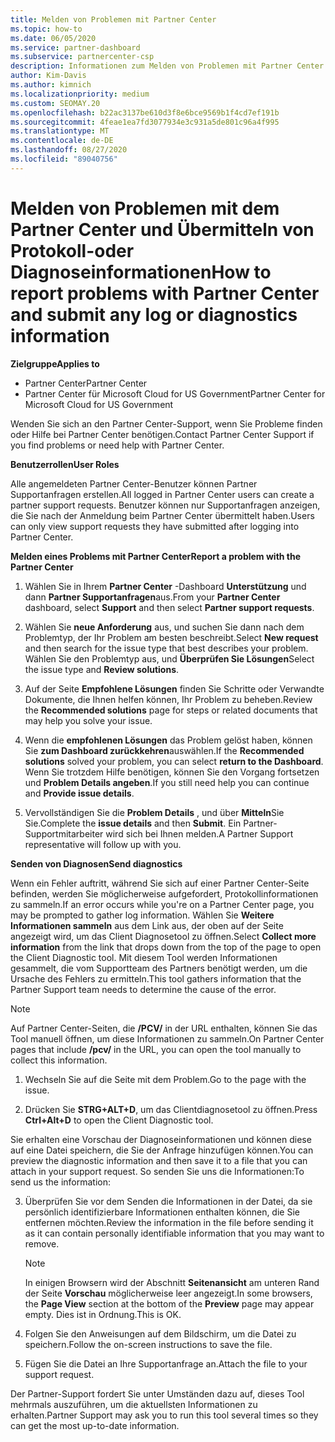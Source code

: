 ```yaml
---
title: Melden von Problemen mit Partner Center
ms.topic: how-to
ms.date: 06/05/2020
ms.service: partner-dashboard
ms.subservice: partnercenter-csp
description: Informationen zum Melden von Problemen mit Partner Center und zum Sammeln von Diagnoseinformationen für unser Support-Team.
author: Kim-Davis
ms.author: kimnich
ms.localizationpriority: medium
ms.custom: SEOMAY.20
ms.openlocfilehash: b22ac3137be610d3f8e6bce9569b1f4cd7ef191b
ms.sourcegitcommit: 4feae1ea7fd3077934e3c931a5de801c96a4f995
ms.translationtype: MT
ms.contentlocale: de-DE
ms.lasthandoff: 08/27/2020
ms.locfileid: "89040756"
---
```

# <a name="how-to-report-problems-with-partner-center-and-submit-any-log-or-diagnostics-information"></a><span data-ttu-id="30b41-103">Melden von Problemen mit dem Partner Center und Übermitteln von Protokoll-oder Diagnoseinformationen</span><span class="sxs-lookup"><span data-stu-id="30b41-103">How to report problems with Partner Center and submit any log or diagnostics information</span></span>

<span data-ttu-id="30b41-104">**Zielgruppe**</span><span class="sxs-lookup"><span data-stu-id="30b41-104">**Applies to**</span></span>

- <span data-ttu-id="30b41-105">Partner Center</span><span class="sxs-lookup"><span data-stu-id="30b41-105">Partner Center</span></span>
- <span data-ttu-id="30b41-106">Partner Center für Microsoft Cloud for US Government</span><span class="sxs-lookup"><span data-stu-id="30b41-106">Partner Center for Microsoft Cloud for US Government</span></span>

<span data-ttu-id="30b41-107">Wenden Sie sich an den Partner Center-Support, wenn Sie Probleme finden oder Hilfe bei Partner Center benötigen.</span><span class="sxs-lookup"><span data-stu-id="30b41-107">Contact Partner Center Support if you find problems or need help with Partner Center.</span></span>

<span data-ttu-id="30b41-108">**Benutzerrollen**</span><span class="sxs-lookup"><span data-stu-id="30b41-108">**User Roles**</span></span>

<span data-ttu-id="30b41-109">Alle angemeldeten Partner Center-Benutzer können Partner Supportanfragen erstellen.</span><span class="sxs-lookup"><span data-stu-id="30b41-109">All logged in Partner Center users can create a partner support requests.</span></span> <span data-ttu-id="30b41-110">Benutzer können nur Supportanfragen anzeigen, die Sie nach der Anmeldung beim Partner Center übermittelt haben.</span><span class="sxs-lookup"><span data-stu-id="30b41-110">Users can only view support requests they have submitted after logging into Partner Center.</span></span>

<span data-ttu-id="30b41-111">**Melden eines Problems mit Partner Center**</span><span class="sxs-lookup"><span data-stu-id="30b41-111">**Report a problem with the Partner Center**</span></span>

1. <span data-ttu-id="30b41-112">Wählen Sie in Ihrem **Partner Center** -Dashboard **Unterstützung** und dann **Partner Supportanfragen**aus.</span><span class="sxs-lookup"><span data-stu-id="30b41-112">From your **Partner Center** dashboard, select **Support** and then select **Partner support requests**.</span></span>

2. <span data-ttu-id="30b41-113">Wählen Sie **neue Anforderung** aus, und suchen Sie dann nach dem Problemtyp, der Ihr Problem am besten beschreibt.</span><span class="sxs-lookup"><span data-stu-id="30b41-113">Select **New request** and then search for the issue type that best describes your problem.</span></span> <span data-ttu-id="30b41-114">Wählen Sie den Problemtyp aus, und **Überprüfen Sie Lösungen**</span><span class="sxs-lookup"><span data-stu-id="30b41-114">Select the issue type and **Review solutions**.</span></span>

3. <span data-ttu-id="30b41-115">Auf der Seite **Empfohlene Lösungen** finden Sie Schritte oder Verwandte Dokumente, die Ihnen helfen können, Ihr Problem zu beheben.</span><span class="sxs-lookup"><span data-stu-id="30b41-115">Review the **Recommended solutions** page for steps or related documents that may help you solve your issue.</span></span>

4. <span data-ttu-id="30b41-116">Wenn die **empfohlenen Lösungen** das Problem gelöst haben, können Sie **zum Dashboard zurückkehren**auswählen.</span><span class="sxs-lookup"><span data-stu-id="30b41-116">If the **Recommended solutions** solved your problem, you can select **return to the Dashboard**.</span></span> <span data-ttu-id="30b41-117">Wenn Sie trotzdem Hilfe benötigen, können Sie den Vorgang fortsetzen und **Problem Details angeben**.</span><span class="sxs-lookup"><span data-stu-id="30b41-117">If you still need help you can continue and **Provide issue details**.</span></span>

5. <span data-ttu-id="30b41-118">Vervollständigen Sie die **Problem Details** , und über **Mitteln**Sie Sie.</span><span class="sxs-lookup"><span data-stu-id="30b41-118">Complete the **issue details** and then **Submit**.</span></span> <span data-ttu-id="30b41-119">Ein Partner-Supportmitarbeiter wird sich bei Ihnen melden.</span><span class="sxs-lookup"><span data-stu-id="30b41-119">A Partner Support representative will follow up with you.</span></span>

<span data-ttu-id="30b41-120">**Senden von Diagnosen**</span><span class="sxs-lookup"><span data-stu-id="30b41-120">**Send diagnostics**</span></span>

<span data-ttu-id="30b41-121">Wenn ein Fehler auftritt, während Sie sich auf einer Partner Center-Seite befinden, werden Sie möglicherweise aufgefordert, Protokollinformationen zu sammeln.</span><span class="sxs-lookup"><span data-stu-id="30b41-121">If an error occurs while you're on a Partner Center page, you may be prompted to gather log information.</span></span> <span data-ttu-id="30b41-122">Wählen Sie **Weitere Informationen sammeln** aus dem Link aus, der oben auf der Seite angezeigt wird, um das Client Diagnosetool zu öffnen.</span><span class="sxs-lookup"><span data-stu-id="30b41-122">Select **Collect more information** from the link that drops down from the top of the page to open the Client Diagnostic tool.</span></span> <span data-ttu-id="30b41-123">Mit diesem Tool werden Informationen gesammelt, die vom Supportteam des Partners benötigt werden, um die Ursache des Fehlers zu ermitteln.</span><span class="sxs-lookup"><span data-stu-id="30b41-123">This tool gathers information that the Partner Support team needs to determine the cause of the error.</span></span> 

>[!NOTE]
><span data-ttu-id="30b41-124">Auf Partner Center-Seiten, die **/PCV/** in der URL enthalten, können Sie das Tool manuell öffnen, um diese Informationen zu sammeln.</span><span class="sxs-lookup"><span data-stu-id="30b41-124">On Partner Center pages that include **/pcv/** in the URL, you can open the tool manually to collect this information.</span></span>

1. <span data-ttu-id="30b41-125">Wechseln Sie auf die Seite mit dem Problem.</span><span class="sxs-lookup"><span data-stu-id="30b41-125">Go to the page with the issue.</span></span>

2. <span data-ttu-id="30b41-126">Drücken Sie **STRG+ALT+D**, um das Clientdiagnosetool zu öffnen.</span><span class="sxs-lookup"><span data-stu-id="30b41-126">Press **Ctrl+Alt+D** to open the Client Diagnostic tool.</span></span>

<span data-ttu-id="30b41-127">Sie erhalten eine Vorschau der Diagnoseinformationen und können diese auf eine Datei speichern, die Sie der Anfrage hinzufügen können.</span><span class="sxs-lookup"><span data-stu-id="30b41-127">You can preview the diagnostic information and then save it to a file that you can attach in your support request.</span></span> <span data-ttu-id="30b41-128">So senden Sie uns die Informationen:</span><span class="sxs-lookup"><span data-stu-id="30b41-128">To send us the information:</span></span>

3. <span data-ttu-id="30b41-129">Überprüfen Sie vor dem Senden die Informationen in der Datei, da sie persönlich identifizierbare Informationen enthalten können, die Sie entfernen möchten.</span><span class="sxs-lookup"><span data-stu-id="30b41-129">Review the information in the file before sending it as it can contain personally identifiable information that you may want to remove.</span></span> 

    >[!NOTE]
    ><span data-ttu-id="30b41-130">In einigen Browsern wird der Abschnitt **Seitenansicht** am unteren Rand der Seite **Vorschau** möglicherweise leer angezeigt.</span><span class="sxs-lookup"><span data-stu-id="30b41-130">In some browsers, the **Page View** section at the bottom of the **Preview** page may appear empty.</span></span> <span data-ttu-id="30b41-131">Dies ist in Ordnung.</span><span class="sxs-lookup"><span data-stu-id="30b41-131">This is OK.</span></span>

4. <span data-ttu-id="30b41-132">Folgen Sie den Anweisungen auf dem Bildschirm, um die Datei zu speichern.</span><span class="sxs-lookup"><span data-stu-id="30b41-132">Follow the on-screen instructions to save the file.</span></span>

5. <span data-ttu-id="30b41-133">Fügen Sie die Datei an Ihre Supportanfrage an.</span><span class="sxs-lookup"><span data-stu-id="30b41-133">Attach the file to your support request.</span></span>

<span data-ttu-id="30b41-134">Der Partner-Support fordert Sie unter Umständen dazu auf, dieses Tool mehrmals auszuführen, um die aktuellsten Informationen zu erhalten.</span><span class="sxs-lookup"><span data-stu-id="30b41-134">Partner Support may ask you to run this tool several times so they can get the most up-to-date information.</span></span>


